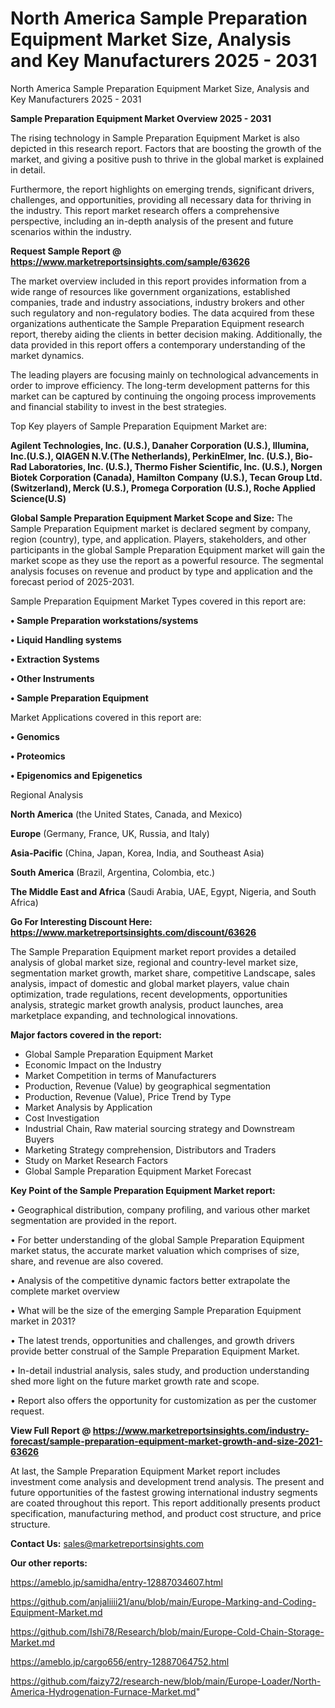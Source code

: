 # North America Sample Preparation Equipment Market Size, Analysis and Key Manufacturers 2025 - 2031
 North America Sample Preparation Equipment Market Size, Analysis and Key Manufacturers 2025 - 2031

<Strong> Sample Preparation Equipment Market Overview 2025 - 2031</strong>

The rising technology in Sample Preparation Equipment Market is also depicted in this research report. Factors that are boosting the growth of the market, and giving a positive push to thrive in the global market is explained in detail.

Furthermore, the report highlights on emerging trends, significant drivers, challenges, and opportunities, providing all necessary data for thriving in the industry. This report market research offers a comprehensive perspective, including an in-depth analysis of the present and future scenarios within the industry.

<strong>Request Sample Report @ <a href=https://www.marketreportsinsights.com/sample/63626>https://www.marketreportsinsights.com/sample/63626</a></strong>

The market overview included in this report provides information from a wide range of resources like government organizations, established companies, trade and industry associations, industry brokers and other such regulatory and non-regulatory bodies. The data acquired from these organizations authenticate the Sample Preparation Equipment research report, thereby aiding the clients in better decision making. Additionally, the data provided in this report offers a contemporary understanding of the market dynamics.

The leading players are focusing mainly on technological advancements in order to improve efficiency. The long-term development patterns for this market can be captured by continuing the ongoing process improvements and financial stability to invest in the best strategies.

Top Key players of Sample Preparation Equipment Market are:

<strong>Agilent Technologies, Inc. (U.S.), Danaher Corporation (U.S.), Illumina, Inc.(U.S.), QIAGEN N.V.(The Netherlands), PerkinElmer, Inc. (U.S.), Bio-Rad Laboratories, Inc. (U.S.), Thermo Fisher Scientific, Inc. (U.S.), Norgen Biotek Corporation (Canada), Hamilton Company (U.S.), Tecan Group Ltd. (Switzerland), Merck (U.S.), Promega Corporation (U.S.), Roche Applied Science(U.S)</strong>

<strong><b>Global Sample Preparation Equipment Market Scope and Size:</b></strong>
The Sample Preparation Equipment market is declared segment by company, region (country), type, and application. Players, stakeholders, and other participants in the global Sample Preparation Equipment market will gain the market scope as they use the report as a powerful resource. The segmental analysis focuses on revenue and product by type and application and the forecast period of 2025-2031.

Sample Preparation Equipment Market Types covered in this report are:

<strong>• Sample Preparation workstations/systems

• Liquid Handling systems

• Extraction Systems

• Other Instruments

• Sample Preparation Equipment</strong>

Market Applications covered in this report are:

<strong>• Genomics

• Proteomics

• Epigenomics and Epigenetics</strong> 

Regional Analysis

<strong>North America</strong> (the United States, Canada, and Mexico)

<strong>Europe</strong> (Germany, France, UK, Russia, and Italy)

<strong>Asia-Pacific</strong> (China, Japan, Korea, India, and Southeast Asia)

<strong>South America</strong> (Brazil, Argentina, Colombia, etc.)

<strong>The Middle East and Africa</strong> (Saudi Arabia, UAE, Egypt, Nigeria, and South Africa)

<strong>Go For Interesting Discount Here: <a href=https://www.marketreportsinsights.com/discount/63626>https://www.marketreportsinsights.com/discount/63626</a></strong>

The Sample Preparation Equipment market report provides a detailed analysis of global market size, regional and country-level market size, segmentation market growth, market share, competitive Landscape, sales analysis, impact of domestic and global market players, value chain optimization, trade regulations, recent developments, opportunities analysis, strategic market growth analysis, product launches, area marketplace expanding, and technological innovations.

<strong><b>Major factors covered in the report:</b></strong>
<ul>
  <li>Global Sample Preparation Equipment Market </li>
  <li>Economic Impact on the Industry</li>
  <li>Market Competition in terms of Manufacturers</li>
  <li>Production, Revenue (Value) by geographical segmentation</li>
  <li>Production, Revenue (Value), Price Trend by Type</li>
  <li>Market Analysis by Application</li>
  <li>Cost Investigation</li>
  <li>Industrial Chain, Raw material sourcing strategy and Downstream Buyers</li>
  <li>Marketing Strategy comprehension, Distributors and Traders</li>
  <li>Study on Market Research Factors</li>
  <li>Global Sample Preparation Equipment Market Forecast</li>
</ul>

<strong><b>Key Point of the Sample Preparation Equipment Market report:</b></strong>

• Geographical distribution, company profiling, and various other market segmentation are provided in the report.

• For better understanding of the global Sample Preparation Equipment market status, the accurate market valuation which comprises of size, share, and revenue are also covered.

• Analysis of the competitive dynamic factors better extrapolate the complete market overview

• What will be the size of the emerging Sample Preparation Equipment market in 2031?

• The latest trends, opportunities and challenges, and growth drivers provide better construal of the Sample Preparation Equipment Market.

• In-detail industrial analysis, sales study, and production understanding shed more light on the future market growth rate and scope.

• Report also offers the opportunity for customization as per the customer request.

<strong><b>View Full Report @ <a href=https://www.marketreportsinsights.com/industry-forecast/sample-preparation-equipment-market-growth-and-size-2021-63626>https://www.marketreportsinsights.com/industry-forecast/sample-preparation-equipment-market-growth-and-size-2021-63626</a></b></strong>


At last, the Sample Preparation Equipment Market report includes investment come analysis and development trend analysis. The present and future opportunities of the fastest growing international industry segments are coated throughout this report. This report additionally presents product specification, manufacturing method, and product cost structure, and price structure.

<strong>Contact Us:</strong>
sales@marketreportsinsights.com

<strong>Our other reports:</strong>

<a href=https://ameblo.jp/samidha/entry-12887034607.html>https://ameblo.jp/samidha/entry-12887034607.html</a>

<a href=https://github.com/anjaliiii21/anu/blob/main/Europe-Marking-and-Coding-Equipment-Market.md>https://github.com/anjaliiii21/anu/blob/main/Europe-Marking-and-Coding-Equipment-Market.md</a>

<a href=https://github.com/Ishi78/Research/blob/main/Europe-Cold-Chain-Storage-Market.md>https://github.com/Ishi78/Research/blob/main/Europe-Cold-Chain-Storage-Market.md</a>

<a href=https://ameblo.jp/cargo656/entry-12887064752.html>https://ameblo.jp/cargo656/entry-12887064752.html</a>

<a href=https://github.com/faizy72/research-new/blob/main/Europe-Loader/North-America-Hydrogenation-Furnace-Market.md>https://github.com/faizy72/research-new/blob/main/Europe-Loader/North-America-Hydrogenation-Furnace-Market.md</a>"
